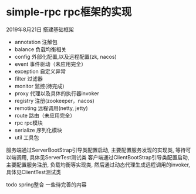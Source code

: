 # simple-rpc   rpc框架的实现



2019年8月21日 搭建基础框架

- annotation  注解包
- balance     负载均衡相关
- config      外部化配置,以及远程配置(zk, nacos)
- event       事件驱动（未应用完全）
- exception   自定义异常
- filter      过滤器     
- monitor     监控(待完成)
- proxy       代理以及具体的执行器invoker
- registry    注册(zookeeper，nacos)
- remoting    远程调用(netty, jetty)
- route       路由（未应用完全）
- rpc         rpc模块
- serialize   序列化模块
- util        工具包


服务端通过ServerBootStrap引导类配置启动, 主要配置服务发现的实现类, 等待可以端调用, 具体见ServerTest测试类
客户端通过ClientBootStrap引导类配置启动, 主要配置服务注册, 负载均衡等实现类, 然后通过动态代理生成远程调用的invoker, 具体见ClientTest测试类

todo
spring整合
一些待完善的内容